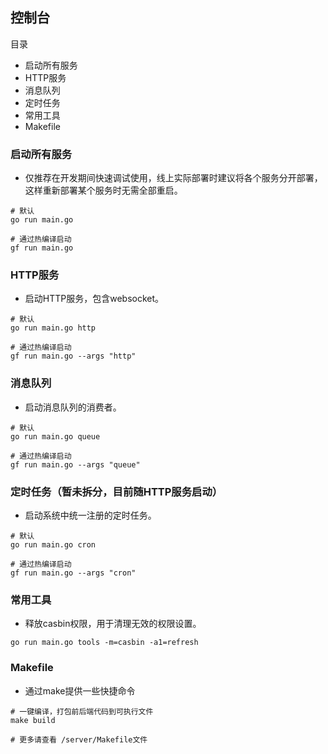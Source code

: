 ## 控制台

目录

- 启动所有服务
- HTTP服务
- 消息队列
- 定时任务
- 常用工具
- Makefile

### 启动所有服务
- 仅推荐在开发期间快速调试使用，线上实际部署时建议将各个服务分开部署，这样重新部署某个服务时无需全部重启。

```shell
# 默认
go run main.go

# 通过热编译启动
gf run main.go
```

### HTTP服务
- 启动HTTP服务，包含websocket。
```shell
# 默认
go run main.go http

# 通过热编译启动
gf run main.go --args "http"
```

### 消息队列
- 启动消息队列的消费者。

```shell
# 默认
go run main.go queue

# 通过热编译启动
gf run main.go --args "queue"
```

### 定时任务（暂未拆分，目前随HTTP服务启动）
- 启动系统中统一注册的定时任务。

```shell
# 默认
go run main.go cron

# 通过热编译启动
gf run main.go --args "cron"
```


### 常用工具
- 释放casbin权限，用于清理无效的权限设置。
```shell
go run main.go tools -m=casbin -a1=refresh
```


### Makefile
- 通过make提供一些快捷命令
```shell
# 一键编译，打包前后端代码到可执行文件
make build

# 更多请查看 /server/Makefile文件
```